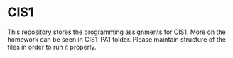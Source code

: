 # CIS1
This repository stores the programming assignments for CIS1.
More on the homework can be seen in CIS1_PA1 folder. Please maintain structure of the files in order to run it properly.

